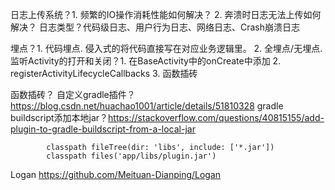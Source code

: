 

日志上传系统？1. 频繁的IO操作消耗性能如何解决？ 2. 奔溃时日志无法上传如何解决？
日志类型？代码级日志、用户行为日志、网络日志、Crash崩溃日志



埋点？1. 代码埋点. 侵入式的将代码直接写在对应业务逻辑里。  2. 全埋点/无埋点. 
监听Activity的打开和关闭？1. 在BaseActivity中的onCreate中添加 2. registerActivityLifecycleCallbacks  3. 函数插砖


函数插砖？
自定义gradle插件？https://blog.csdn.net/huachao1001/article/details/51810328
gradle buildscript添加本地jar？https://stackoverflow.com/questions/40815155/add-plugin-to-gradle-buildscript-from-a-local-jar
```
        classpath fileTree(dir: 'libs', include: ['*.jar'])
        classpath files('app/libs/plugin.jar')
```

Logan
https://github.com/Meituan-Dianping/Logan
